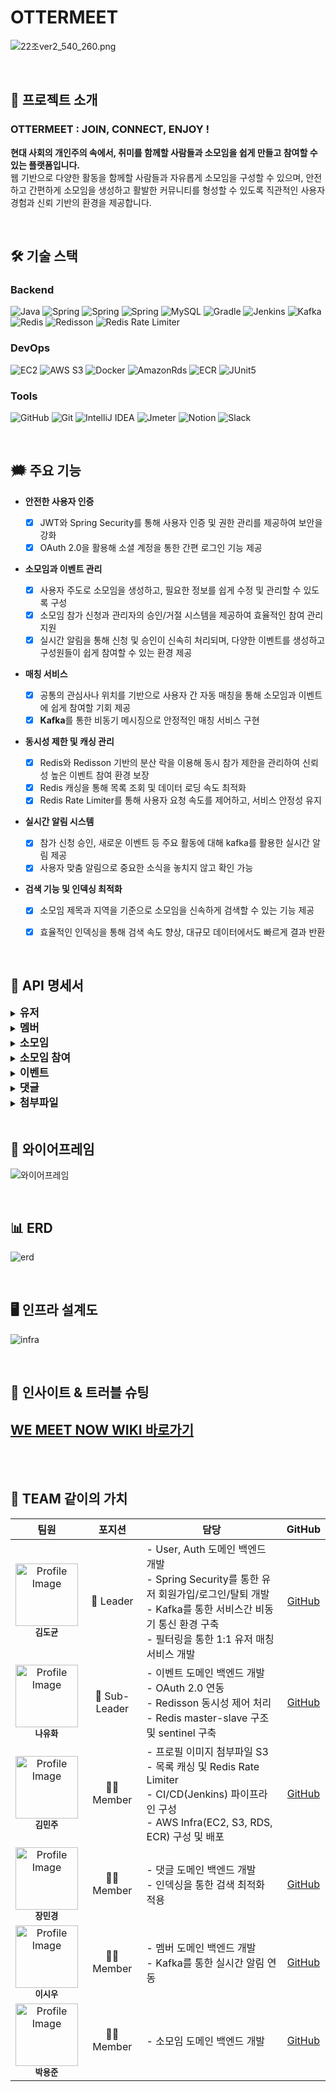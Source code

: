
OTTERMEET
=======
![22조ver2_540_260.png](/profile/assets/ottermeet2.png)


<br>

## 📢 프로젝트 소개

### **OTTERMEET : JOIN, CONNECT, ENJOY !**
**현대 사회의 개인주의 속에서, 취미를 함께할 사람들과 소모임을 쉽게 만들고 참여할 수 있는 플랫폼입니다.** <br>
웹 기반으로 다양한 활동을 함께할 사람들과 자유롭게 소모임을 구성할 수 있으며,
안전하고 간편하게 소모임을 생성하고 활발한 커뮤니티를 형성할 수 있도록 직관적인 사용자 경험과 신뢰 기반의 환경을 제공합니다.

<br>

## 🛠️ 기술 스택
### Backend
![Java](https://img.shields.io/badge/java-%23ED8B00.svg?style=for-the-badge&logo=openjdk&logoColor=white)
![Spring](https://img.shields.io/badge/Spring%20Boot-6DB33F?style=for-the-badge&logo=Spring&logoColor=white)
![Spring](https://img.shields.io/badge/Spring%20JPA-6DB33F?style=for-the-badge&logo=Spring&logoColor=white)
![Spring](https://img.shields.io/badge/springsecurity-6DB33F?style=for-the-badge&logo=springsecurity&logoColor=white)
![MySQL](https://img.shields.io/badge/mysql-4479A1.svg?style=for-the-badge&logo=mysql&logoColor=white)
![Gradle](https://img.shields.io/badge/Gradle-02303A?style=for-the-badge&logo=gradle&logoColor=white)
![Jenkins](	https://img.shields.io/badge/Jenkins-D24939?style=for-the-badge&logo=Jenkins&logoColor=white)
![Kafka](https://img.shields.io/badge/Kafka-231F20?style=for-the-badge&logo=Apache-Kafka&logoColor=white)
![Redis](https://img.shields.io/badge/redis-%23DD0031.svg?style=for-the-badge&logo=redis&logoColor=white)
![Redisson](https://img.shields.io/badge/Redisson-FFA500?style=for-the-badge)
![Redis Rate Limiter](https://img.shields.io/badge/Redis%20Rate%20Limiter-DC382D?style=for-the-badge&logo=Redis&logoColor=white)



### DevOps
![EC2](https://img.shields.io/badge/amazonec2-FF9900?style=for-the-badge&logo=amazonec2&logoColor=white)
![AWS S3](https://img.shields.io/badge/AWS%20S3-%23FF9900.svg?style=for-the-badge&logo=amazon-aws&logoColor=white)
![Docker](https://img.shields.io/badge/docker-2496ED?style=for-the-badge&logo=docker&logoColor=white)
![AmazonRds](https://img.shields.io/badge/amazonrds-527FFF?style=for-the-badge&logo=amazonrds&logoColor=white)
![ECR](https://img.shields.io/badge/Amazon%20ECR-FF9900?style=for-the-badge&logo=Amazon-AWS&logoColor=white)
![JUnit5](https://img.shields.io/badge/JUnit5-FB4F14?style=for-the-badge&logo=JUnit5&logoColor=white)

### Tools
![GitHub](https://img.shields.io/badge/github-%23121011.svg?style=for-the-badge&logo=github&logoColor=white)
![Git](https://img.shields.io/badge/git-F05032?style=for-the-badge&logo=git&logoColor=white)
![IntelliJ IDEA](https://img.shields.io/badge/IntelliJIDEA-000000.svg?style=for-the-badge&logo=intellij-idea&logoColor=white)
![Jmeter](https://img.shields.io/badge/apachejmeter-D22128?style=for-the-badge&logo=apachejmeter&logoColor=white)
![Notion](https://img.shields.io/badge/Notion-%23000000.svg?style=for-the-badge&logo=notion&logoColor=white)
![Slack](https://img.shields.io/badge/Slack-4A154B?style=for-the-badge&logo=slack&logoColor=white)

[//]: # ([![Elasticsearch]&#40;https://img.shields.io/badge/elasticsearch-005571.svg?style=for-the-badge&logo=elasticsearch&logoColor=white&#41;]&#40;https://www.elastic.co/elasticsearch/&#41;)
[//]: # ([![Kibana]&#40;https://img.shields.io/badge/kibana-005571.svg?style=for-the-badge&logo=kibana&logoColor=white&#41;]&#40;https://www.elastic.co/kibana/&#41;)
[//]: # ([![Grafana]&#40;https://img.shields.io/badge/grafana-F46800.svg?style=for-the-badge&logo=grafana&logoColor=white&#41;]&#40;https://grafana.com/&#41;)
[//]: # (![Prometheus]&#40;https://img.shields.io/badge/prometheus-E6522C.svg?style=for-the-badge&logo=prometheus&logoColor=white&#41;)

<br>

## 🗯️ 주요 기능

* **안전한 사용자 인증**

    - [x] JWT와 Spring Security를 통해 사용자 인증 및 권한 관리를 제공하여 보안을 강화
    - [x] OAuth 2.0을 활용해 소셜 계정을 통한 간편 로그인 기능 제공

* **소모임과 이벤트 관리**

    - [x] 사용자 주도로 소모임을 생성하고, 필요한 정보를 쉽게 수정 및 관리할 수 있도록 구성
    - [x] 소모임 참가 신청과 관리자의 승인/거절 시스템을 제공하여 효율적인 참여 관리 지원
    - [x] 실시간 알림을 통해 신청 및 승인이 신속히 처리되며, 다양한 이벤트를 생성하고 구성원들이 쉽게 참여할 수 있는 환경 제공

* **매칭 서비스**

    - [x] 공통의 관심사나 위치를 기반으로 사용자 간 자동 매칭을 통해 소모임과 이벤트에 쉽게 참여할 기회 제공
    - [x] **Kafka**를 통한 비동기 메시징으로 안정적인 매칭 서비스 구현

* **동시성 제한 및 캐싱 관리**

    - [x] Redis와 Redisson 기반의 분산 락을 이용해 동시 참가 제한을 관리하여 신뢰성 높은 이벤트 참여 환경 보장
    - [x] Redis 캐싱을 통해 목록 조회 및 데이터 로딩 속도 최적화
    - [x] Redis Rate Limiter를 통해 사용자 요청 속도를 제어하고, 서비스 안정성 유지

* **실시간 알림 시스템**

    - [x] 참가 신청 승인, 새로운 이벤트 등 주요 활동에 대해 kafka를 활용한 실시간 알림 제공
    - [x] 사용자 맞춤 알림으로 중요한 소식을 놓치지 않고 확인 가능

* **검색 기능 및 인덱싱 최적화**

    - [x] 소모임 제목과 지역을 기준으로 소모임을 신속하게 검색할 수 있는 기능 제공
    - [x] 효율적인 인덱싱을 통해 검색 속도 향상, 대규모 데이터에서도 빠르게 결과 반환


[//]: # (* **모니터링 및 통계**)
[//]: # (    - [x] Grafana와 Prometheus를 통해 실시간 모니터링과 통계 제공)
[//]: # (    - [x] 통계를 활용해 소모임 운영 효율성을 높이고 개선 가능)

<br>

## 📑 API 명세서
<details>
  <summary><span style="font-size:1.2em"><strong>유저</strong></span></summary>

![erd.png](/profile/assets/유저api1.png)
![erd.png](/profile/assets/유저api2.png)

</details>

<details>
  <summary><span style="font-size:1.2em"><strong>멤버</strong></span></summary>

![erd.png](/profile/assets/멤버api.png)
![erd.png](/profile/assets/멤버api2.png)

</details>

<details>
  <summary><span style="font-size:1.2em"><strong>소모임</strong></span></summary>

![erd.png](/profile/assets/소모임api1.png)
![erd.png](/profile/assets/소모임api2.png)


</details>

<details>
  <summary><span style="font-size:1.2em"><strong>소모임 참여</strong></span></summary>

![erd.png](/profile/assets/소모임참여api.png)

</details>

<details>
  <summary><span style="font-size:1.2em"><strong>이벤트</strong></span></summary>

![erd.png](/profile/assets/이벤트api1.png)
![erd.png](/profile/assets/이벤트api2.png)

</details>

<details>
  <summary><span style="font-size:1.2em"><strong>댓글</strong></span></summary>

![erd.png](/profile/assets/댓글api.png)

</details>

<details>
  <summary><span style="font-size:1.2em"><strong>첨부파일</strong></span></summary>

![erd.png](/profile/assets/첨부파일api.png)

</details>

<br>

## 🎨 와이어프레임
![와이어프레임](/profile/assets/1105.png)

<br>

## 📊 ERD
![erd](/profile/assets/ERD1105.png)

<br>

## 🖥️ 인프라 설계도
![infra](/profile/assets/infra1105.png)

<br>

## 🔫 인사이트 & 트러블 슈팅
## [WE MEET NOW WIKI 바로가기](https://github.com/Gathering-Project/Gathering/wiki)

<br>
<br>

## 💪 TEAM 같이의 가치
<table>
  <thead>
    <tr>
      <th align="center">팀원</th>
      <th align="center">포지션</th>
      <th align="center">담당</th>
      <th align="center">GitHub</th>
    </tr>
  </thead>
  <tbody>
    <tr>
      <td align="center">
        <img src="/profile/assets/profile5.png" width="100px;" alt="Profile Image"/><br/>
        <sub><b>김도균</b></sub>
      <td align="center">👑 Leader</td>
      <td align="left">
        - User, Auth 도메인 백엔드 개발<br/>
        - Spring Security를 통한 유저 회원가입/로그인/탈퇴 개발<br/>
        - Kafka를 통한 서비스간 비동기 통신 환경 구축<br/>
        - 필터링을 통한 1:1 유저 매칭 서비스 개발
      </td>
      <td align="center"><a href="https://github.com/gyun97">GitHub</a></td>
    </tr>
    <tr>
      <td align="center">
        <img src="/profile/assets/profile_yuhwa.jpg" width="100px;" alt="Profile Image"/><br/>
        <sub><b>나유화</b></sub>
      <td align="center">👑 Sub-Leader</td>
      <td align="left">
        - 이벤트 도메인 백엔드 개발<br/>
        - OAuth 2.0 연동<br/>
        - Redisson 동시성 제어 처리<br/>
        - Redis master-slave 구조 및 sentinel 구축
      </td>
      <td align="center"><a href="https://github.com/fargoe">GitHub</a></td>
    </tr>
    <tr>
      <td align="center">
        <img src="/profile/assets/profile1.jpeg" width="100px;" alt="Profile Image"/><br/>
        <sub><b>김민주</b></sub>
      </td>
      <td align="center">🫅🏻 Member</td>
      <td align="left">
        - 프로필 이미지 첨부파일 S3 <br/>
        - 목록 캐싱 및 Redis Rate Limiter <br/>
        - CI/CD(Jenkins) 파이프라인 구성<br/>
        - AWS Infra(EC2, S3, RDS, ECR) 구성 및 배포
      </td>
      <td align="center"><a href="https://github.com/wanduek">GitHub</a></td>
    </tr>
    <tr>
      <td align="center">
        <img src="/profile/assets/profile2.JPG" width="100px;" alt="Profile Image"/><br/>
        <sub><b>장민경</b></sub><td align="center">🫅🏻 Member</td>
      <td align="left">
        - 댓글 도메인 백엔드 개발<br/>
        - 인덱싱을 통한 검색 최적화 적용
      </td>
      <td align="center"><a href="https://github.com/Minkyeongweb">GitHub</a></td>
    </tr>
    <tr>
      <td align="center">
        <img src="/profile/assets/profile4.jpg" width="100px;" alt="Profile Image"/><br/>
        <sub><b>이시우</b></sub><td align="center">🫅🏻 Member</td>
      <td align="left">
        - 멤버 도메인 백엔드 개발 <br/>
        - Kafka를 통한 실시간 알림 연동
      </td>
      <td align="center"><a href="https://github.com/lsy8467">GitHub</a></td>
    </tr>
    <tr>
      <td align="center">
        <img src="/profile/assets/profile3.png" width="100px;" alt="Profile Image"/><br/>
        <sub><b>박용준</b></sub><td align="center">🫅🏻 Member</td>
      <td align="left">
        - 소모임 도메인 백엔드 개발
      </td>
      <td align="center"><a href="https://github.com/Gorokgorokgo">GitHub</a></td>
    </tr>
  </tbody>
</table>

<br>
